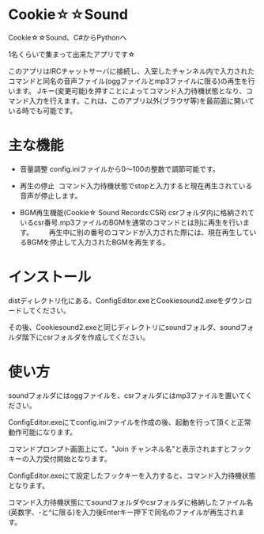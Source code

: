 # Cookie☆☆Sound
Cookie☆☆Sound、C#からPythonへ

1名くらいで集まって出来たアプリです☆

このアプリはIRCチャットサーバに接続し、入室したチャンネル内で入力されたコマンドと同名の音声ファイル(oggファイルとmp3ファイルに限る)の再生を行います。
Jキー(変更可能)を押すことによってコマンド入力待機状態となり、コマンド入力を行えます。これは、このアプリ以外(ブラウザ等)を最前面に開いている時でも可能です。


# 主な機能

 - 音量調整
 config.iniファイルから0～100の整数で調節可能です。

 - 再生の停止
 コマンド入力待機状態でstopと入力すると現在再生されている音声が停止します。

 - BGM再生機能(Cookie☆ Sound Records:CSR)
 csrフォルダ内に格納されているcsr番号.mp3ファイルのBGMを通常のコマンドとは別に再生を行います。
 　　再生中に別の番号のコマンドが入力された際には、現在再生しているBGMを停止して入力されたBGMを再生する。
   
   
# インストール

distディレクトリ化にある、ConfigEditor.exeとCookiesound2.exeをダウンロードしてください。

その後、Cookiesound2.exeと同じディレクトリにsoundフォルダ、soundフォルダ階下にcsrフォルダを作成してください。



# 使い方
soundフォルダにはoggファイルを、csrフォルダにはmp3ファイルを置いてください。

ConfigEditor.exeにてconfig.iniファイルを作成の後、起動を行って頂くと正常動作可能になります。

コマンドプロンプト画面上にて、"Join チャンネル名"と表示されますとフックキーの入力受付開始となります。

ConfigEditor.exeにて設定したフックキーを入力すると、コマンド入力待機状態となります。

コマンド入力待機状態にてsoundフォルダやcsrフォルダに格納したファイル名(英数字、-と^に限る)を入力後Enterキー押下で同名のファイルが再生されます。
